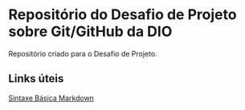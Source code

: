 # Repositório do Desafio de Projeto sobre Git/GitHub da DIO
Repositório criado para o Desafio de Projeto.


## Links úteis
[Sintaxe Básica Markdown](https://www.markdownguide.org/basic-syntax/)

